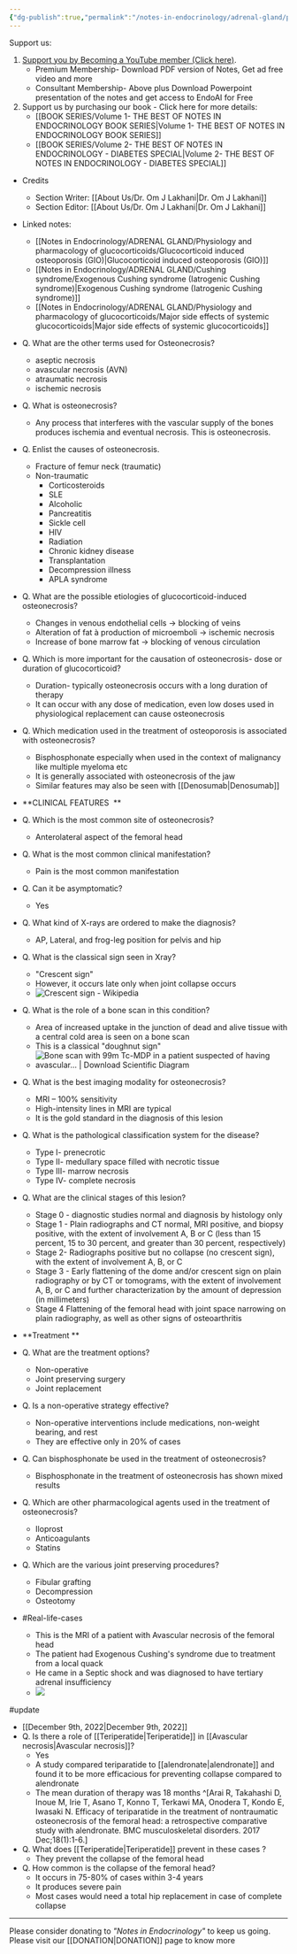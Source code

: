 ```yaml
---
{"dg-publish":true,"permalink":"/notes-in-endocrinology/adrenal-gland/physiology-and-pharmacology-of-glucocorticoids/glucocorticoid-induced-osteonecrosis-avascular-necrosis/"}
---
```


Support us:
1. [Support you by Becoming a YouTube member (Click here)](https://www.youtube.com/channel/UC6zQSf7dLDqfQOeM4mNUBTQ/join). 
	- Premium Membership- Download PDF version of Notes, Get ad free video and more
	- Consultant Membership- Above plus Download Powerpoint presentation of the notes and get access to EndoAI for Free
2. Support us by purchasing our book - Click here for more details:
	- [[BOOK SERIES/Volume 1- THE BEST OF NOTES IN ENDOCRINOLOGY BOOK SERIES\|Volume 1- THE BEST OF NOTES IN ENDOCRINOLOGY BOOK SERIES]]
	- [[BOOK SERIES/Volume 2- THE BEST OF NOTES IN ENDOCRINOLOGY - DIABETES SPECIAL\|Volume 2- THE BEST OF NOTES IN ENDOCRINOLOGY - DIABETES SPECIAL]]



- Credits
    - Section Writer: [[About Us/Dr. Om J Lakhani\|Dr. Om J Lakhani]]
    - Section Editor: [[About Us/Dr. Om J Lakhani\|Dr. Om J Lakhani]]

- Linked notes:
	- [[Notes in Endocrinology/ADRENAL GLAND/Physiology and pharmacology of glucocorticoids/Glucocorticoid induced osteoporosis (GIO)\|Glucocorticoid induced osteoporosis (GIO)]]
	- [[Notes in Endocrinology/ADRENAL GLAND/Cushing syndrome/Exogenous Cushing syndrome (Iatrogenic Cushing syndrome)\|Exogenous Cushing syndrome (Iatrogenic Cushing syndrome)]]
	- [[Notes in Endocrinology/ADRENAL GLAND/Physiology and pharmacology of glucocorticoids/Major side effects of systemic glucocorticoids\|Major side effects of systemic glucocorticoids]]

- Q. What are the other terms used for Osteonecrosis?
    - aseptic necrosis
    - avascular necrosis (AVN)
    - atraumatic necrosis
    - ischemic necrosis


- Q. What is osteonecrosis?
    - Any process that interferes with the vascular supply of the bones produces ischemia and eventual necrosis. This is osteonecrosis. 


- Q. Enlist the causes of osteonecrosis.
    - Fracture of femur neck (traumatic)
    - Non-traumatic
        - Corticosteroids
        - SLE
        - Alcoholic
        - Pancreatitis
        - Sickle cell
        - HIV
        - Radiation
        - Chronic kidney disease 
        - Transplantation
        - Decompression illness
        - APLA syndrome 


- Q. What are the possible etiologies of glucocorticoid-induced osteonecrosis?
    - Changes in venous endothelial cells → blocking of veins
    - Alteration of fat à production of microemboli → ischemic necrosis
    - Increase of bone marrow fat → blocking of venous circulation


- Q. Which is more important for the causation of osteonecrosis- dose or duration of glucocorticoid?
    - Duration- typically osteonecrosis occurs with a long duration of therapy
    - It can occur with any dose of medication,  even low doses used in physiological replacement can cause osteonecrosis


- Q. Which medication used in the treatment of osteoporosis is associated with osteonecrosis?
    - Bisphosphonate especially when used in the context of malignancy like multiple myeloma etc
    - It is generally associated with osteonecrosis of the jaw
    - Similar features may also be seen with [[Denosumab\|Denosumab]]


- **CLINICAL FEATURES  **


- Q. Which is the most common site of osteonecrosis?
    - Anterolateral aspect of the femoral head


- Q. What is the most common clinical manifestation?
    - Pain is the most common manifestation


- Q. Can it be asymptomatic?
    - Yes


- Q. What kind of X-rays are ordered to make the diagnosis?
    - AP, Lateral, and frog-leg position for pelvis and hip


- Q. What is the classical sign seen in Xray?
    - "Crescent sign"
    - However, it occurs late only when joint collapse occurs
    - ![Crescent sign - Wikipedia](https://upload.wikimedia.org/wikipedia/commons/4/4c/Crescent_sign_annotated.jpg)


- Q. What is the role of a bone scan in this condition?
    - Area of increased uptake in the junction of dead and alive tissue with a central cold area is seen on a bone scan
    - This is a classical "doughnut sign"
    - ![Bone scan with 99m Tc-MDP in a patient suspected of having avascular... |  Download Scientific Diagram](https://www.researchgate.net/profile/Napoleone-Prandini/publication/8216253/figure/fig4/AS:277827510390788@1443250648356/Bone-scan-with-99m-Tc-MDP-in-a-patient-suspected-of-having-avascular-necrosis-of-the.png)


- Q. What is the best imaging modality for osteonecrosis?
    - MRI – 100% sensitivity
    - High-intensity lines in MRI are typical
    - It is the gold standard in the diagnosis of this lesion


- Q. What is the pathological classification system for the disease?
    - Type I- prenecrotic
    - Type II- medullary space filled with necrotic tissue
    - Type III- marrow necrosis
    - Type IV- complete necrosis


- Q. What are the clinical stages of this lesion?
    - Stage 0 - diagnostic studies normal and diagnosis by histology only
    - Stage 1 - Plain radiographs and CT normal, MRI positive, and biopsy positive, with the extent of involvement A, B or C (less than 15 percent, 15 to 30 percent, and greater than 30 percent, respectively)
    - Stage 2- Radiographs positive but no collapse (no crescent sign), with the extent of involvement A, B, or C
    - Stage 3 - Early flattening of the dome and/or crescent sign on plain radiography or by CT or tomograms, with the extent of involvement A, B, or C and further characterization by the amount of depression (in millimeters) 
    - Stage 4 Flattening of the femoral head with joint space narrowing on plain radiography, as well as other signs of osteoarthritis


- **Treatment **


- Q. What are the treatment options?
    - Non-operative
    - Joint preserving surgery
    - Joint replacement


- Q. Is a non-operative strategy effective?
    - Non-operative interventions include medications, non-weight bearing, and rest
    - They are effective only in 20% of cases


- Q. Can bisphosphonate be used in the treatment of osteonecrosis?
    - Bisphosphonate in the treatment of osteonecrosis has shown mixed results


- Q. Which are other pharmacological agents used in the treatment of osteonecrosis?
    - Iloprost
    - Anticoagulants
    - Statins


- Q. Which are the various joint preserving procedures?
    - Fibular grafting
    - Decompression
    - Osteotomy


- #Real-life-cases
    - This is the MRI of a patient with Avascular necrosis of the femoral head
    - The patient had Exogenous Cushing's syndrome due to treatment from a local quack
    - He came in a Septic shock and was diagnosed to have tertiary adrenal insufficiency 
    - ![](https://firebasestorage.googleapis.com/v0/b/firescript-577a2.appspot.com/o/imgs%2Fapp%2FMedical_learning%2FvQVrtJ162G.png?alt=media&token=46043bdc-7635-4161-975f-543a500e1a09)


#update 

-   [[December 9th, 2022\|December 9th, 2022]]
-   Q. Is there a role of [[Teriperatide\|Teriperatide]] in [[Avascular necrosis\|Avascular necrosis]]?
    -   Yes
    -   A study compared teriparatide to [[alendronate\|alendronate]] and found it to be more efficacious for preventing collapse compared to alendronate
    -   The mean duration of therapy was 18 months ^[Arai R, Takahashi D, Inoue M, Irie T, Asano T, Konno T, Terkawi MA, Onodera T, Kondo E, Iwasaki N. Efficacy of teriparatide in the treatment of nontraumatic osteonecrosis of the femoral head: a retrospective comparative study with alendronate. BMC musculoskeletal disorders. 2017 Dec;18(1):1-6.]
-   Q. What does [[Teriperatide\|Teriperatide]] prevent in these cases ?
    -   They prevent the collapse of the femoral head
-   Q. How common is the collapse of the femoral head?
    -   It occurs in 75-80% of cases within 3-4 years
    -   It produces severe pain
    -   Most cases would need a total hip replacement in case of complete collapse


--- 
Please consider donating to *"Notes in Endocrinology"* to keep us going. Please visit our [[DONATION\|DONATION]] page to know more
